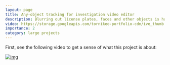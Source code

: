 ```yaml
---
layout: page
title: Any-object tracking for investigation video editor
description: Blurring out license plates, faces and other objects is hard work. Can we automate it?
video: https://storage.googleapis.com/tornikeo-portfolio-cdn/ive_thumb.webm
importance: 2
category: large projects
---
```


First, see the following video to get a sense of what this project is about:

[![img](https://img.youtube.com/vi/9G0dE1NjJGo/sddefault.jpg)](https://www.youtube.com/watch?v=9G0dE1NjJGo)


